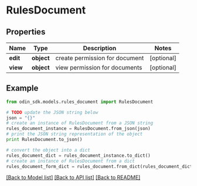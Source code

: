 # RulesDocument


## Properties

Name | Type | Description | Notes
------------ | ------------- | ------------- | -------------
**edit** | **object** | create permission for document | [optional] 
**view** | **object** | view permission for documents | [optional] 

## Example

```python
from odin_sdk.models.rules_document import RulesDocument

# TODO update the JSON string below
json = "{}"
# create an instance of RulesDocument from a JSON string
rules_document_instance = RulesDocument.from_json(json)
# print the JSON string representation of the object
print RulesDocument.to_json()

# convert the object into a dict
rules_document_dict = rules_document_instance.to_dict()
# create an instance of RulesDocument from a dict
rules_document_form_dict = rules_document.from_dict(rules_document_dict)
```
[[Back to Model list]](../README.md#documentation-for-models) [[Back to API list]](../README.md#documentation-for-api-endpoints) [[Back to README]](../README.md)


